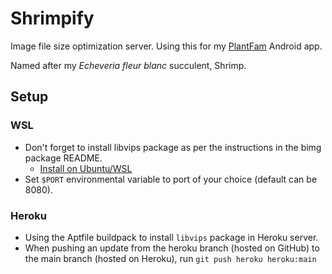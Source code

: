 # Shrimpify

Image file size optimization server. Using this for my [PlantFam](https://github.com/samuel-ping/PlantFam-Android) Android app.

Named after my _Echeveria fleur blanc_ succulent, Shrimp.

## Setup

### WSL

- Don't forget to install libvips package as per the instructions in the bimg package README.
  - [Install on Ubuntu/WSL](https://github.com/libvips/libvips/wiki/Build-for-Ubuntu)
- Set `$PORT` environmental variable to port of your choice (default can be 8080).

### Heroku

- Using the Aptfile buildpack to install `libvips` package in Heroku server.
- When pushing an update from the heroku branch (hosted on GitHub) to the main branch (hosted on Heroku), run `git push heroku heroku:main`
